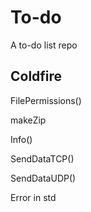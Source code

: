 # To-do
A to-do list repo

## Coldfire

FilePermissions()

makeZip

Info()

SendDataTCP()

SendDataUDP()

Error in std
